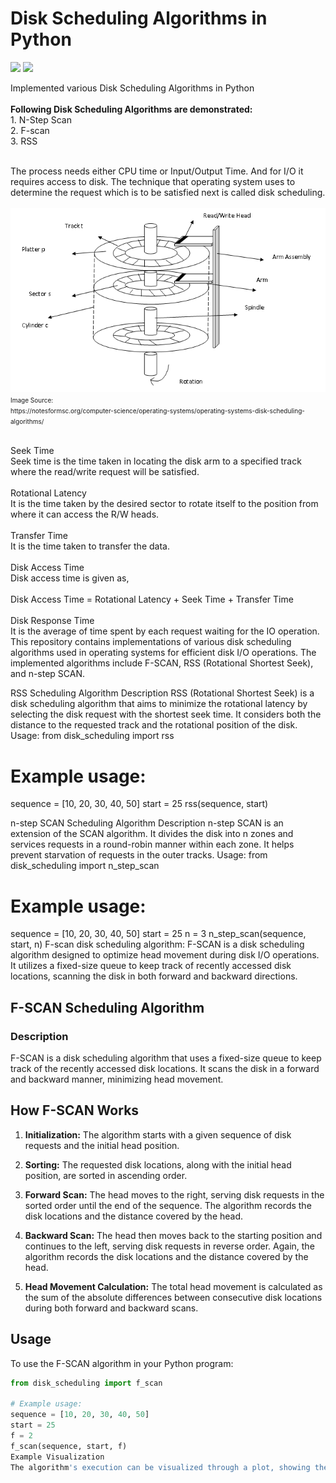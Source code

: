 # Disk Scheduling Algorithms in Python


<img src="https://img.shields.io/badge/Operating Systems-Disk Scheduling Algorithms-<green>"> <img src="https://img.shields.io/static/v1?label=Language&message=Python,Jupyter&color=blue">
<br>

Implemented various Disk Scheduling Algorithms in Python
<br>
<br><b> Following Disk Scheduling Algorithms are demonstrated:<br></b>
    1. N-Step Scan<br>
    2. F-scan<br>
    3. RSS<br>
   
<br>
The process needs either CPU time or Input/Output Time. And for I/O it requires access to disk. The technique that operating system uses to determine the request which is to be satisfied next is called disk scheduling.<br>
<br>
<img src="image.png">
<font size = 1>
<br>Image Source:<br>
https://notesformsc.org/computer-science/operating-systems/operating-systems-disk-scheduling-algorithms/<br> </font>

<br>
 
Seek Time<br>
Seek time is the time taken in locating the disk arm to a specified track where the read/write request will be satisfied.
<br><br>
Rotational Latency<br>
It is the time taken by the desired sector to rotate itself to the position from where it can access the R/W heads.
<br><br>
Transfer Time<br>
It is the time taken to transfer the data.
<br><br>
Disk Access Time<br>
Disk access time is given as,
<br><br>
Disk Access Time = Rotational Latency + Seek Time + Transfer Time
<br><br>
Disk Response Time<br>
It is the average of time spent by each request waiting for the IO operation.
This repository contains implementations of various disk scheduling algorithms used in operating systems for efficient disk I/O operations. The implemented algorithms include F-SCAN, RSS (Rotational Shortest Seek), and n-step SCAN.



RSS Scheduling Algorithm
Description
RSS (Rotational Shortest Seek) is a disk scheduling algorithm that aims to minimize the rotational latency by selecting the disk request with the shortest seek time. It considers both the distance to the requested track and the rotational position of the disk.
Usage:
from disk_scheduling import rss

# Example usage:
sequence = [10, 20, 30, 40, 50]
start = 25
rss(sequence, start)

n-step SCAN Scheduling Algorithm
Description
n-step SCAN is an extension of the SCAN algorithm. It divides the disk into n zones and services requests in a round-robin manner within each zone. It helps prevent starvation of requests in the outer tracks.
Usage:
from disk_scheduling import n_step_scan

# Example usage:
sequence = [10, 20, 30, 40, 50]
start = 25
n = 3
n_step_scan(sequence, start, n)
F-scan disk scheduling algorithm:
F-SCAN is a disk scheduling algorithm designed to optimize head movement during disk I/O operations. It utilizes a fixed-size queue to keep track of recently accessed disk locations, scanning the disk in both forward and backward directions.
## F-SCAN Scheduling Algorithm

### Description
F-SCAN is a disk scheduling algorithm that uses a fixed-size queue to keep track of the recently accessed disk locations. It scans the disk in a forward and backward manner, minimizing head movement.
## How F-SCAN Works

1. **Initialization:** The algorithm starts with a given sequence of disk requests and the initial head position.

2. **Sorting:** The requested disk locations, along with the initial head position, are sorted in ascending order.

3. **Forward Scan:** The head moves to the right, serving disk requests in the sorted order until the end of the sequence. The algorithm records the disk locations and the distance covered by the head.

4. **Backward Scan:** The head then moves back to the starting position and continues to the left, serving disk requests in reverse order. Again, the algorithm records the disk locations and the distance covered by the head.

5. **Head Movement Calculation:** The total head movement is calculated as the sum of the absolute differences between consecutive disk locations during both forward and backward scans.

## Usage

To use the F-SCAN algorithm in your Python program:

```python
from disk_scheduling import f_scan

# Example usage:
sequence = [10, 20, 30, 40, 50]
start = 25
f = 2
f_scan(sequence, start, f)
Example Visualization
The algorithm's execution can be visualized through a plot, showing the movement of the disk head and providing information about the total head movement.




